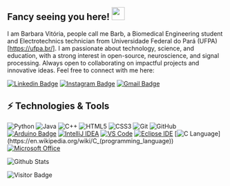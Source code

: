 ## Fancy seeing you here! <img src="https://raw.githubusercontent.com/aemmadi/aemmadi/master/wave.gif" width="30">

I am Barbara Vitória, people call me Barb, a Biomedical Engineering student and Electrotechnics technician from Universidade Federal do Pará (UFPA) [https://ufpa.br/]. I am passionate about technology, science, and education, with a strong interest in open-source, neuroscience, and signal processing. Always open to collaborating on impactful projects and innovative ideas. Feel free to connect with me here:

[![Linkedin Badge](https://img.shields.io/badge/-barbaracecim-blue?style=flat-square&logo=Linkedin&logoColor=white&link=https://www.linkedin.com/in/b%C3%A1rbara-cecim-982590285/)](https://www.linkedin.com/in/b%C3%A1rbara-cecim-982590285/)
[![Instagram Badge](https://img.shields.io/badge/-babynev3s-purple?style=flat-square&logo=instagram&logoColor=white&link=https://www.instagram.com/babynev3s/)](https://www.instagram.com/babynev3s/)
[![Gmail Badge](https://img.shields.io/badge/-barbara.cecim@gmail.com-c14438?style=flat-square&logo=Gmail&logoColor=white&link=mailto:barbara.cecim@gmail.com)](mailto:barbara.cecim@gmail.com)

## ⚡ Technologies & Tools
![Python](https://img.shields.io/badge/-Python-black?style=flat-square&logo=Python)
![Java](https://img.shields.io/badge/-java-E34A86?style=flat-square&logo=java)
![C++](https://img.shields.io/badge/-C++-00599C?style=flat-square&logo=c)
![HTML5](https://img.shields.io/badge/-HTML5-E34F26?style=flat-square&logo=html5&logoColor=white)
![CSS3](https://img.shields.io/badge/-CSS3-1572B6?style=flat-square&logo=css3)
![Git](https://img.shields.io/badge/-Git-black?style=flat-square&logo=git)
![GitHub](https://img.shields.io/badge/-GitHub-181717?style=flat-square&logo=github)
[![Arduino Badge](https://img.shields.io/badge/-Arduino-00979D?style=flat-square&logo=arduino&logoColor=white&link=https://www.arduino.cc/)](https://www.arduino.cc/)
[![IntelliJ IDEA](https://img.shields.io/badge/-IntelliJ%20IDEA-000000?style=flat-square&logo=intellijidea&logoColor=white&link=https://www.jetbrains.com/idea/)](https://www.jetbrains.com/idea/)
[![VS Code](https://img.shields.io/badge/-VS%20Code-007ACC?style=flat-square&logo=visualstudiocode&logoColor=white&link=https://code.visualstudio.com/)](https://code.visualstudio.com/)
[![Eclipse IDE](https://img.shields.io/badge/-Eclipse-2C2255?style=flat-square&logo=eclipseide&logoColor=white&link=https://www.eclipse.org/ide/)](https://www.eclipse.org/ide/)
[![C Language](https://img.shields.io/badge/-C-00599C?style=flat-square&logo=c&logoColor=white&link=https://en.wikipedia.org/wiki/C_(programming_language))](https://en.wikipedia.org/wiki/C_(programming_language))
[![Microsoft Office](https://img.shields.io/badge/-Microsoft%20Office-D83B01?style=flat-square&logo=microsoftoffice&logoColor=white&link=https://www.office.com/)](https://www.office.com/)


![Github Stats](https://github-readme-stats.vercel.app/api?username=barbaracecim&count_private=true&show_icons=true&include_all_commits=true&theme=dracula)

![Visitor Badge](https://visitor-badge.laobi.icu/badge?page_id=barbaracecim.barbaracecim)


